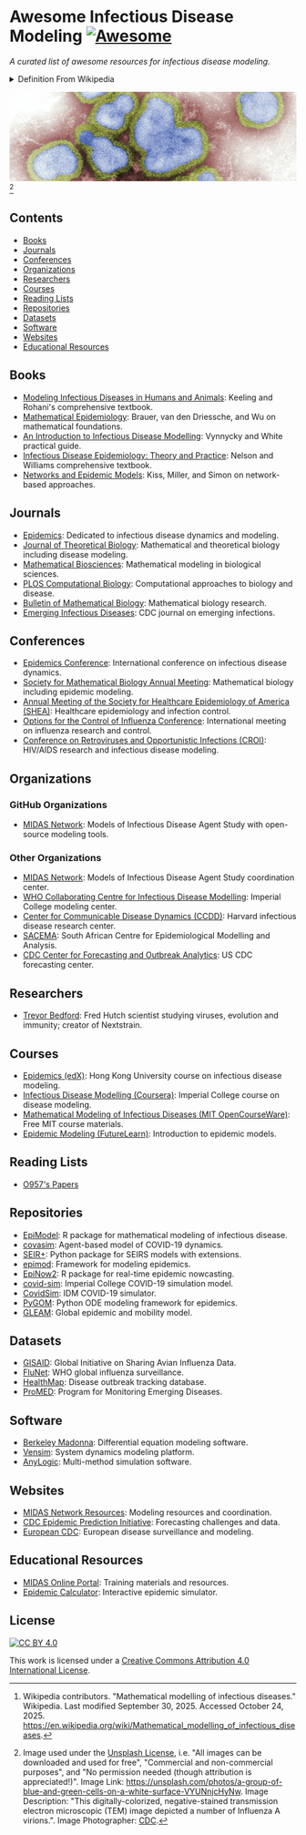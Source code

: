 # Awesome Infectious Disease Modeling [![Awesome](https://awesome.re/badge-flat.svg)](https://awesome.re)

_A curated list of awesome resources for infectious disease modeling._

<details markdown=1>

<summary> Definition From Wikipedia </summary>

> [Mathematical models](https://en.wikipedia.org/wiki/Mathematical_model "Mathematical model") can project how [infectious diseases](https://en.wikipedia.org/wiki/Infectious_diseases "Infectious diseases") progress to show the likely outcome of an [epidemic](https://en.wikipedia.org/wiki/Epidemic "Epidemic") (including [in plants](https://en.wikipedia.org/wiki/Plant_disease_forecasting "Plant disease forecasting")) and help inform [public health](https://en.wikipedia.org/wiki/Public_health "Public health") and plant health interventions. Models use basic assumptions or collected statistics along with mathematics to find [parameters](https://en.wikipedia.org/wiki/Parameter "Parameter") for various infectious diseases and use those parameters to calculate the effects of different interventions, like mass [vaccination](https://en.wikipedia.org/wiki/Vaccination "Vaccination") programs. The modelling can help decide which intervention(s) to avoid and which to trial, or can predict future growth patterns, etc. [^wikipedia_citation]

[^wikipedia_citation]: Wikipedia contributors. "Mathematical modelling of infectious diseases." Wikipedia. Last modified September 30, 2025. Accessed October 24, 2025. <https://en.wikipedia.org/wiki/Mathematical_modelling_of_infectious_diseases>.

</details>

![](./assets/id_modeling.jpg) [^image_attribution]

[^image_attribution]: Image used under the [Unsplash License](https://unsplash.com/license), i.e. "All images can be downloaded and used for free", "Commercial and non-commercial purposes", and "No permission needed (though attribution is appreciated!)". Image Link: <https://unsplash.com/photos/a-group-of-blue-and-green-cells-on-a-white-surface-VYUNnjcHyNw>. Image Description: "This digitally-colorized, negative-stained transmission electron microscopic (TEM) image depicted a number of Influenza A virions.". Image Photographer: [CDC](https://unsplash.com/@cdc).


## Contents

- [Books](#books)
- [Journals](#journals)
- [Conferences](#conferences)
- [Organizations](#organizations)
- [Researchers](#researchers)
- [Courses](#courses)
- [Reading Lists](#reading-lists)
- [Repositories](#repositories)
- [Datasets](#datasets)
- [Software](#software)
- [Websites](#websites)
- [Educational Resources](#educational-resources)

## Books

- [Modeling Infectious Diseases in Humans and Animals](https://press.princeton.edu/books/hardcover/9780691116174/modeling-infectious-diseases-in-humans-and-animals): Keeling and Rohani's comprehensive textbook.
- [Mathematical Epidemiology](https://www.springer.com/gp/book/9783540789109): Brauer, van den Driessche, and Wu on mathematical foundations.
- [An Introduction to Infectious Disease Modelling](https://global.oup.com/academic/product/an-introduction-to-infectious-disease-modelling-9780198565765): Vynnycky and White practical guide.
- [Infectious Disease Epidemiology: Theory and Practice](https://www.amazon.com/Infectious-Disease-Epidemiology-Theory-Practice/dp/1449683797): Nelson and Williams comprehensive textbook.
- [Networks and Epidemic Models](https://academic.oup.com/book/27755): Kiss, Miller, and Simon on network-based approaches.

## Journals

- [Epidemics](https://www.journals.elsevier.com/epidemics): Dedicated to infectious disease dynamics and modeling.
- [Journal of Theoretical Biology](https://www.journals.elsevier.com/journal-of-theoretical-biology): Mathematical and theoretical biology including disease modeling.
- [Mathematical Biosciences](https://www.journals.elsevier.com/mathematical-biosciences): Mathematical modeling in biological sciences.
- [PLOS Computational Biology](https://journals.plos.org/ploscompbiol/): Computational approaches to biology and disease.
- [Bulletin of Mathematical Biology](https://www.springer.com/journal/11538): Mathematical biology research.
- [Emerging Infectious Diseases](https://wwwnc.cdc.gov/eid/): CDC journal on emerging infections.

## Conferences

- [Epidemics Conference](https://www.epidemics.elsevier.com/): International conference on infectious disease dynamics.
- [Society for Mathematical Biology Annual Meeting](https://www.smb.org/): Mathematical biology including epidemic modeling.
- [Annual Meeting of the Society for Healthcare Epidemiology of America (SHEA)](https://shea.confex.com/): Healthcare epidemiology and infection control.
- [Options for the Control of Influenza Conference](https://www.isirv.org/site/): International meeting on influenza research and control.
- [Conference on Retroviruses and Opportunistic Infections (CROI)](https://www.croiconference.org/): HIV/AIDS research and infectious disease modeling.

## Organizations

### GitHub Organizations

- [MIDAS Network](https://github.com/midas-network): Models of Infectious Disease Agent Study with open-source modeling tools.

### Other Organizations

- [MIDAS Network](https://midasnetwork.us/): Models of Infectious Disease Agent Study coordination center.
- [WHO Collaborating Centre for Infectious Disease Modelling](https://www.imperial.ac.uk/mrc-global-infectious-disease-analysis/): Imperial College modeling center.
- [Center for Communicable Disease Dynamics (CCDD)](https://ccdd.hsph.harvard.edu/): Harvard infectious disease research center.
- [SACEMA](https://www.sacema.org/): South African Centre for Epidemiological Modelling and Analysis.
- [CDC Center for Forecasting and Outbreak Analytics](https://www.cdc.gov/forecast-outbreak-analytics/): US CDC forecasting center.

## Researchers

- [Trevor Bedford](https://github.com/trvrb): Fred Hutch scientist studying viruses, evolution and immunity; creator of Nextstrain.

## Courses

- [Epidemics (edX)](https://www.edx.org/): Hong Kong University course on infectious disease modeling.
- [Infectious Disease Modelling (Coursera)](https://www.coursera.org/): Imperial College course on disease modeling.
- [Mathematical Modeling of Infectious Diseases (MIT OpenCourseWare)](https://ocw.mit.edu/): Free MIT course materials.
- [Epidemic Modeling (FutureLearn)](https://www.futurelearn.com/): Introduction to epidemic models.

## Reading Lists

- [O957's Papers](assets/o957_reading_list.md)

## Repositories

- [EpiModel](https://github.com/statnet/EpiModel): R package for mathematical modeling of infectious disease.
- [covasim](https://github.com/InstituteforDiseaseModeling/covasim): Agent-based model of COVID-19 dynamics.
- [SEIR+](https://github.com/ryansmcgee/seirsplus): Python package for SEIRS models with extensions.
- [epimod](https://github.com/qBioTurin/epimod): Framework for modeling epidemics.
- [EpiNow2](https://github.com/epiforecasts/EpiNow2): R package for real-time epidemic nowcasting.
- [covid-sim](https://github.com/mrc-ide/covid-sim): Imperial College COVID-19 simulation model.
- [CovidSim](https://github.com/InstituteforDiseaseModeling/covasim): IDM COVID-19 simulator.
- [PyGOM](https://github.com/PublicHealthEngland/pygom): Python ODE modeling framework for epidemics.
- [GLEAM](https://github.com/gleamviz/gleam): Global epidemic and mobility model.

## Datasets

- [GISAID](https://www.gisaid.org/): Global Initiative on Sharing Avian Influenza Data.
- [FluNet](https://www.who.int/tools/flunet): WHO global influenza surveillance.
- [HealthMap](https://www.healthmap.org/): Disease outbreak tracking database.
- [ProMED](https://promedmail.org/): Program for Monitoring Emerging Diseases.

## Software

- [Berkeley Madonna](https://www.berkeley-madonna.com/): Differential equation modeling software.
- [Vensim](https://vensim.com/): System dynamics modeling platform.
- [AnyLogic](https://www.anylogic.com/): Multi-method simulation software.

## Websites

- [MIDAS Network Resources](https://midasnetwork.us/): Modeling resources and coordination.
- [CDC Epidemic Prediction Initiative](https://www.cdc.gov/flu/weekly/flusight/): Forecasting challenges and data.
- [European CDC](https://www.ecdc.europa.eu/): European disease surveillance and modeling.

## Educational Resources

- [MIDAS Online Portal](https://midasnetwork.us/): Training materials and resources.
- [Epidemic Calculator](http://gabgoh.github.io/COVID/index.html): Interactive epidemic simulator.

## License

[![CC BY 4.0](https://i.creativecommons.org/l/by/4.0/88x31.png)](https://creativecommons.org/licenses/by/4.0/)

This work is licensed under a [Creative Commons Attribution 4.0 International License](https://creativecommons.org/licenses/by/4.0/).
